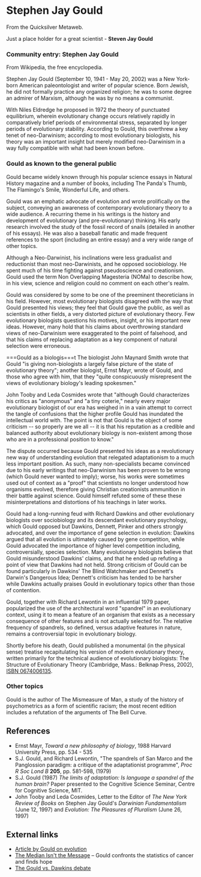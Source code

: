 
# Stephen Jay Gould

From the Quicksilver Metaweb.

Just a place holder for a great scientist - **Steven Jay Gould**

### Community entry: Stephen Jay Gould


From Wikipedia, the free encyclopedia. 

Stephen Jay Gould (September 10, 1941 - May 20, 2002) was a New York-born American paleontologist and writer of popular science. Born Jewish, he did not formally practice any organized religion; he was to some degree an admirer of Marxism, although he was by no means a communist. 

With Niles Eldredge he proposed in 1972 the theory of punctuated equilibrium, wherein evolutionary change occurs relatively rapidly in comparatively brief periods of environmental stress, separated by longer periods of evolutionary stability. According to Gould, this overthrew a key tenet of neo-Darwinism; according to most evolutionary biologists, his theory was an important insight but merely modified neo-Darwinism in a way fully compatible with what had been known before. 

### Gould as known to the general public


Gould became widely known through his popular science essays in Natural History magazine and a number of books, including The Panda's Thumb, The Flamingo's Smile, Wonderful Life, and others. 

Gould was an emphatic advocate of evolution and wrote prolifically on the subject, conveying an awareness of contemporary evolutionary theory to a wide audience. A recurring theme in his writings is the history and development of evolutionary (and pre-evolutionary) thinking. His early research involved the study of the fossil record of snails (detailed in another of his essays). He was also a baseball fanatic and made frequent references to the sport (including an entire essay) and a very wide range of other topics. 

Although a Neo-Darwinist, his inclinations were less gradualist and reductionist than most neo-Darwinists, and he opposed sociobiology. He spent much of his time fighting against pseudoscience and creationism. Gould used the term Non Overlapping Magesteria (NOMa) to describe how, in his view, science and religion could no comment on each other's realm. 

Gould was considered by some to be one of the preeminent theoreticians in his field. However, most evolutionary biologists disagreed with the way that Gould presented his views; they feel that Gould gave the public, as well as scientists in other fields, a very distorted picture of evolutionary theory. Few evolutionary biologists questions his motives, insight, or his important new ideas. However, many hold that his claims about overthrowing standard views of neo-Darwinism were exaggerated to the point of falsehood, and that his claims of replacing adaptation as a key component of natural selection were erroneous.

===Gould as a biologis===t 
The biologist John Maynard Smith wrote that Gould "is giving non-biologists a largely false picture of the state of evolutionary theory"; another biologist, Ernst Mayr, wrote of Gould, and those who agree with him, that they "quite conspicuously misrepresent the views of evolutionary biology's leading spokesmen." 

John Tooby and Leda Cosmides wrote that "although Gould characterizes his critics as "anonymous" and "a tiny coterie," nearly every major evolutionary biologist of our era has weighed in in a vain attempt to correct the tangle of confusions that the higher profile Gould has inundated the intellectual world with. The point is not that Gould is the object of some criticism -- so properly are we all -- it is that his reputation as a credible and balanced authority about evolutionary biology is non-existent among those who are in a professional position to know." 

The dispute occurred because Gould presented his ideas as a revolutionary new way of understanding evolution that relegated adaptationism to a much less important position. As such, many non-specialists became convinced due to his early writings that neo-Darwinism has been proven to be wrong (which Gould never wanted to imply); worse, his works were sometimes used out of context as a "proof" that scientists no longer understood how organisms evolved, therefore giving Christian creationists ammunition in their battle against science. Gould himself refuted some of these these misinterpretations and distortions of his teachings in later works. 

Gould had a long-running feud with Richard Dawkins and other evolutionary biologists over sociobiology and its descendant evolutionary psychology, which Gould opposed but Dawkins, Dennett, Pinker and others strongly advocated, and over the importance of gene selection in evolution: Dawkins argued that all evolution is ultimately caused by gene competition, while Gould advocated the importance of higher level competition including, controversially, species selection. Many evolutionary biologists believe that Gould misunderstood Dawkins' claims, and that he ended up refuting a point of view that Dawkins had not held. Strong criticism of Gould can be found particularly in Dawkins' The Blind Watchmaker and Dennett's Darwin's Dangerous Idea; Dennett's criticism has tended to be harsher while Dawkins actually praises Gould in evolutionary topics other than those of contention. 

Gould, together with Richard Lewontin in an influential 1979 paper, popularized the use of the architectural word "spandrel" in an evolutionary context, using it to mean a feature of an organism that exists as a necessary consequence of other features and is not actually selected for. The relative frequency of spandrels, so defined, versus adaptive features in nature, remains a controversial topic in evolutionary biology. 

Shortly before his death, Gould published a monumental (in the physical sense) treatise recapitulating his version of modern evolutionary theory, written primarily for the technical audience of evolutionary biologists: The Structure of Evolutionary Theory (Cambridge, Mass.: Belknap Press, 2002), [ISBN 0674006135](/). 

### Other topics

 
Gould is the author of The Mismeasure of Man, a study of the history of psychometrics as a form of scientific racism; the most recent edition includes a refutation of the arguments of The Bell Curve. 

## References


* Ernst Mayr, *Toward a new philosophy of biology*, 1988 Harvard University Press, pp. 534 - 535
* S.J. Gould, and Richard Lewontin, "The spandrels of San Marco and the Panglossion paradigm: a critique of the adaptationist programme", *Proc R Soc Lond B* **205**, pp. 581-598, (1979)
* S.J. Gould (1987) *The limits of adaptation: Is language a spandrel of the human brain?* Paper presented to the Cognitive Science Seminar, Centre for Cognitive Science, MIT.
* John Tooby and Leda Cosmides, Letter to the Editor of *The New York Review of Books* on Stephen Jay Gould's *Darwinian Fundamentalism* (June 12, 1997) and *Evolution: The Pleasures of Pluralism* (June 26, 1997)


## External links


* [Article by Gould on evolution](/http-www-nybooks-com-articles-1151)
* [The Median Isn't the Message](/http-www-cancerguide-org-median-not-msg-html) – Gould confronts the statistics of cancer and finds hope
* [The Gould vs. Dawkins debate](/http-www-world-of-dawkins-com-catalano-the-g-files-htm)
